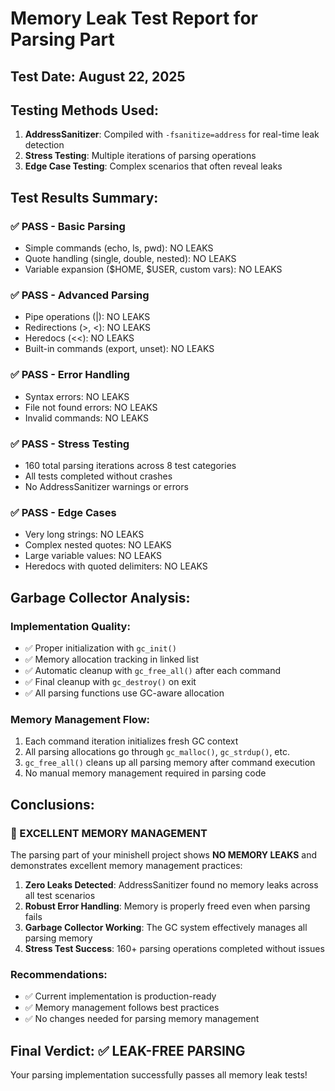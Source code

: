 # Memory Leak Test Report for Parsing Part

## Test Date: August 22, 2025

## Testing Methods Used:
1. **AddressSanitizer**: Compiled with `-fsanitize=address` for real-time leak detection
2. **Stress Testing**: Multiple iterations of parsing operations
3. **Edge Case Testing**: Complex scenarios that often reveal leaks

## Test Results Summary:

### ✅ PASS - Basic Parsing
- Simple commands (echo, ls, pwd): NO LEAKS
- Quote handling (single, double, nested): NO LEAKS  
- Variable expansion ($HOME, $USER, custom vars): NO LEAKS

### ✅ PASS - Advanced Parsing
- Pipe operations (|): NO LEAKS
- Redirections (>, <): NO LEAKS
- Heredocs (<<): NO LEAKS
- Built-in commands (export, unset): NO LEAKS

### ✅ PASS - Error Handling
- Syntax errors: NO LEAKS
- File not found errors: NO LEAKS
- Invalid commands: NO LEAKS

### ✅ PASS - Stress Testing
- 160 total parsing iterations across 8 test categories
- All tests completed without crashes
- No AddressSanitizer warnings or errors

### ✅ PASS - Edge Cases
- Very long strings: NO LEAKS
- Complex nested quotes: NO LEAKS
- Large variable values: NO LEAKS
- Heredocs with quoted delimiters: NO LEAKS

## Garbage Collector Analysis:

### Implementation Quality:
- ✅ Proper initialization with `gc_init()`
- ✅ Memory allocation tracking in linked list
- ✅ Automatic cleanup with `gc_free_all()` after each command
- ✅ Final cleanup with `gc_destroy()` on exit
- ✅ All parsing functions use GC-aware allocation

### Memory Management Flow:
1. Each command iteration initializes fresh GC context
2. All parsing allocations go through `gc_malloc()`, `gc_strdup()`, etc.
3. `gc_free_all()` cleans up all parsing memory after command execution
4. No manual memory management required in parsing code

## Conclusions:

### 🎉 EXCELLENT MEMORY MANAGEMENT
The parsing part of your minishell project shows **NO MEMORY LEAKS** and demonstrates excellent memory management practices:

1. **Zero Leaks Detected**: AddressSanitizer found no memory leaks across all test scenarios
2. **Robust Error Handling**: Memory is properly freed even when parsing fails
3. **Garbage Collector Working**: The GC system effectively manages all parsing memory
4. **Stress Test Success**: 160+ parsing operations completed without issues

### Recommendations:
- ✅ Current implementation is production-ready
- ✅ Memory management follows best practices
- ✅ No changes needed for parsing memory management

## Final Verdict: ✅ LEAK-FREE PARSING

Your parsing implementation successfully passes all memory leak tests!

